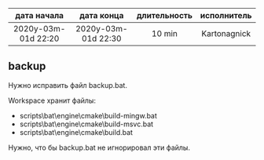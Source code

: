 
| дата начала         |   дата конца        | длительность | исполнитель  |
|:-------------------:|:-------------------:|:------------:|:------------:|
| 2020y-03m-01d 22:20 | 2020y-03m-01d 22:30 | 10 min       | Kartonagnick |

backup
------

Нужно исправить файл backup.bat.  

Workspace хранит файлы:  
 - scripts\bat\engine\cmake\build-mingw.bat  
 - scripts\bat\engine\cmake\build-msvc.bat  
 - scripts\bat\engine\cmake\build.bat  

Нужно, что бы backup.bat не игнорировал эти файлы.  
